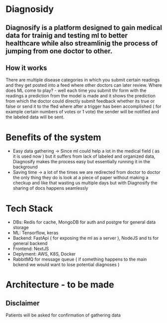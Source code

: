 # Diagnosidy

## Diagnosify is a platform designed to gain medical data for trainig and testing ml to better healthcare while also streamlinig the process of jumping from one doctor to other.


## How it works

There are multiple disease categories in which you submit certain readings and they get posted into a feed where other doctors can later review. Where does ML come to play? - well 
each time you submit thr form with the readings a prediction from the model is made and it shows the prediction from which the doctor could directly submit feedback whether its true or false or 
send it to the ffed where after a trigger has been accomplished ( for example certain numbers of votes or 1 vote) the sender will be notified and the labeled data will be sent.

# Benefits of the system 

 - Easy data gathering -> Since ml could help a lot in the medical field ( as it is used now ) but it suffers from lack of labeled and organized data, Diagnosify makes the process easy but essentially running it in the background
 - Saving time -> a lot of the times we are redirected from doctor to doctor the only thing they do is look at a piece of paper without making a checkup and like that wasting us multiple days but with Diagnosify the sharing of docs happens seamlessly 

# Tech Stack

 - DBs: Redis for cache, MongoDB for auth and postgre for general data storage
 - ML: Tensorflow, keras
 - Backend: FastApi ( for exposing the ml as a server ), NodeJS and ts for general backend
 - Frontend: NextJS 
 - Deplyment: AWS, K8S, Docker 
 - RabbitMQ for message queue ( if something happens to the main bckend we would want to lose potential diagnoses )

# Architecture - to be made


## Disclaimer 
Patients will be asked for confirmation of gathering data
